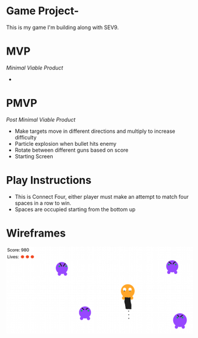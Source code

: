# Game Project-
This is my game I'm building along with SEV9.

# MVP
*Minimal Viable Product*

- 

# PMVP
*Post Minimal Viable Product*
  - Make targets move in different directions and multiply to increase difficulty
  - Particle explosion when bullet hits enemy
  - Rotate between different guns based on score
  - Starting Screen

# Play Instructions

 - This is Connect Four, either player must make an attempt to match four spaces in a row to win.
 - Spaces are occupied starting from the bottom up

  
# Wireframes
 
![wireframe](.\GameSample.PNG)